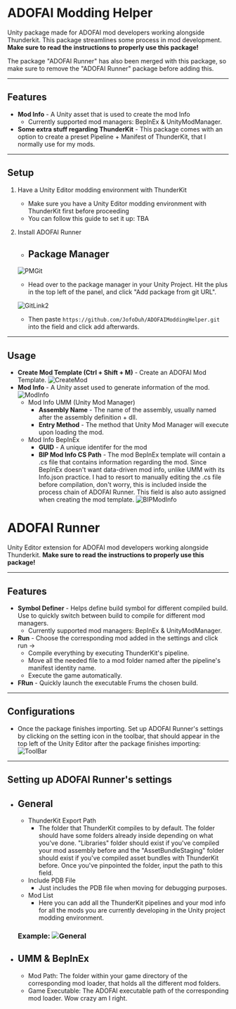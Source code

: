 # ADOFAI Modding Helper
Unity package made for ADOFAI mod developers working alongside Thunderkit. This package streamlines some process in mod development. **Make sure to read the instructions to properly use this package!**

The package "ADOFAI Runner" has also been merged with this package, so make sure to remove the "ADOFAI Runner" package before adding this.
***
## Features
* **Mod Info** - A Unity asset that is used to create the mod Info
    - Currently supported mod managers: BepInEx & UnityModManager.
* **Some extra stuff regarding ThunderKit** - This package comes with an option to create a preset Pipeline + Manifest of ThunderKit, that I normally use for my mods.
***
## Setup
1. Have a Unity Editor modding environment with ThunderKit
    - Make sure you have a Unity Editor modding environment with ThunderKit first before proceeding
    - You can follow this guide to set it up: TBA
2. Install ADOFAI Runner
    - ## Package Manager
    ![PMGit](./Editor/ADOFAIRunner/Images/AddPackageGit.png) 
     * Head over to the package manager in your Unity Project. Hit the plus in the top left of the panel, and click "Add package from git URL".
        
    ![GitLink2](./Images/GitLink2.png)
     * Then paste `https://github.com/JofoDuh/ADOFAIModdingHelper.git` into the field and click add afterwards.
***
## Usage
* **Create Mod Template (Ctrl + Shift + M)** - Create an ADOFAI Mod Template. ![CreateMod](./Images/CreateMod.png)
* **Mod Info** - A Unity asset used to generate information of the mod. ![ModInfo](./Images/ModInfo.png)
    - Mod Info UMM (Unity Mod Manager)
        - **Assembly Name** - The name of the assembly, usually named after the assembly definition + dll.
        - **Entry Method** - The method that Unity Mod Manager will execute upon loading the mod.
    - Mod Info BepInEx
        - **GUID** - A unique identifer for the mod
        - **BIP Mod Info CS Path** - The mod BepInEx template will contain a .cs file that contains information regarding the mod. Since BepInEx doesn't want data-driven mod info, unlike UMM with its Info.json practice. I had to resort to manually editing the .cs file before compilation, don't worry, this is included inside the process chain of ADOFAI Runner. This field is also auto assigned when creating the mod template. ![BIPModInfo](./Images/BepInExModInfo.png)
# ADOFAI Runner
Unity Editor extension for ADOFAI mod developers working alongside Thunderkit.
**Make sure to read the instructions to properly use this package!**
***
## Features
* **Symbol Definer** - Helps define build symbol for different compiled build. Use to quickly switch between build to compile for different mod managers.
    - Currently supported mod managers: BepInEx & UnityModManager.
* **Run** - Choose the corresponding mod added in the settings and click run -> 
    - Compile everything by executing ThunderKit's pipeline.
    - Move all the needed file to a mod folder named after the pipeline's manifest identity name.
    - Execute the game automatically.
* **FRun** - Quickly launch the executable Frums the chosen build.
***
## Configurations
- Once the package finishes importing. Set up ADOFAI Runner's settings by clicking on the setting icon in the toolbar, that should appear in the top left of the Unity Editor after the package finishes importing: ![ToolBar](./Editor/ADOFAIRunner/Images/ToolBar.png)
***
## Setting up ADOFAI Runner's settings
  - ## General
      - ThunderKit Export Path
          - The folder that ThunderKit compiles to by default. The folder should have some folders already inside depending on what you've done. "Libraries" folder should exist if you've compiled your mod assembly before and the "AssetBundleStaging" folder should exist if you've compiled asset bundles with ThunderKit before. Once you've pinpointed the folder, input the path to this field.
      - Include PDB File 
          - Just includes the PDB file when moving for debugging purposes.
      - Mod List 
          - Here you can add all the ThunderKit pipelines and your mod info for all the mods you are currently developing in the Unity project modding environment.
      ### Example: ![General](./Editor/ADOFAIRunner/Images/GeneralSetting.png)
  - ## UMM & BepInEx
      - Mod Path: The folder within your game directory of the corresponding mod loader, that holds all the different mod folders.
      - Game Executable: The ADOFAI executable path of the corresponding mod loader. Wow crazy am I right.